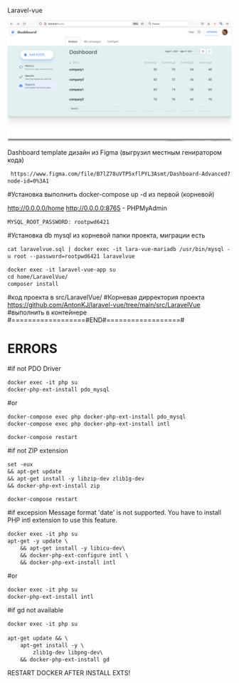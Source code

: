 Laravel-vue

!["Dashboard Vue.js Presentation"](https://github.com/AntonKJ/laravel-vue/blob/main/scrin-2022-03-28_19-58.png)

Dashboard template дизайн из Figma (выгрузил местным гениратором кода)
```
 https://www.figma.com/file/B7lZ78uVTP5xflPYL3Asmt/Dashboard-Advanced?node-id=0%3A1
```
#Установка выполнить docker-compose up -d из первой (корневой)

http://0.0.0.0/home
http://0.0.0.0:8765 - PHPMyAdmin
```
MYSQL_ROOT_PASSWORD: rootpwd6421
```
#Установка db mysql из корневой папки проекта, миграции есть 
```
cat laravelvue.sql | docker exec -it lara-vue-mariadb /usr/bin/mysql -u root --password=rootpwd6421 laravelvue
```
```
docker exec -it laravel-vue-app su
cd home/LaravelVue/
composer install
```
#код проекта в src/LaravelVue/
#Корневая дирректория проекта 
https://github.com/AntonKJ/laravel-vue/tree/main/src/LaravelVue
#выполнить в контейнере
#==================#END#==================#
#  ERRORS
#if not PDO Driver
```
docker exec -it php su
docker-php-ext-install pdo_mysql
```
#or
```
docker-compose exec php docker-php-ext-install pdo_mysql
docker-compose exec php docker-php-ext-install intl
```
```
docker-compose restart
```
#if not ZIP extension
```
set -eux     
&& apt-get update     
&& apt-get install -y libzip-dev zlib1g-dev     
&& docker-php-ext-install zip
```
```
docker-compose restart
```
#if excepsion Message format 'date' is not supported. You have to install PHP intl extension to use this feature.
```
docker exec -it php su
apt-get -y update \
    && apt-get install -y libicu-dev\
    && docker-php-ext-configure intl \
    && docker-php-ext-install intl
```
#or
```
docker exec -it php su
docker-php-ext-install intl
```
#if gd not available
```
docker exec -it php su

apt-get update && \
    apt-get install -y \
        zlib1g-dev libpng-dev\
    && docker-php-ext-install gd
```
RESTART DOCKER AFTER INSTALL EXTS!
